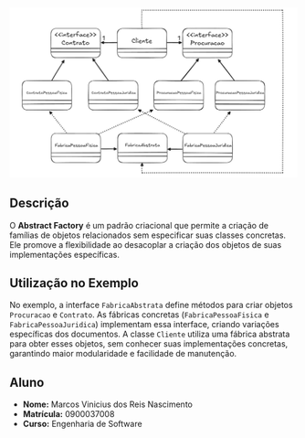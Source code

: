 ![Abstract Factory Diagram](./AbstractFactory.png)

## Descrição

O **Abstract Factory** é um padrão criacional que permite a criação de famílias de objetos relacionados sem especificar suas classes concretas. Ele promove a flexibilidade ao desacoplar a criação dos objetos de suas implementações específicas.

## Utilização no Exemplo

No exemplo, a interface `FabricaAbstrata` define métodos para criar objetos `Procuracao` e `Contrato`. As fábricas concretas (`FabricaPessoaFisica` e `FabricaPessoaJuridica`) implementam essa interface, criando variações específicas dos documentos. A classe `Cliente` utiliza uma fábrica abstrata para obter esses objetos, sem conhecer suas implementações concretas, garantindo maior modularidade e facilidade de manutenção.

## Aluno

- **Nome:** Marcos Vinicius dos Reis Nascimento
- **Matrícula:** 0900037008
- **Curso:** Engenharia de Software